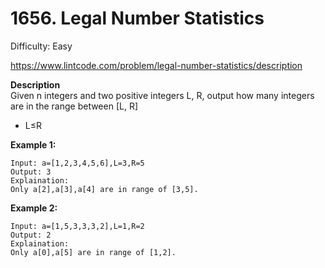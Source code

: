 # 1656. Legal Number Statistics

Difficulty: Easy

https://www.lintcode.com/problem/legal-number-statistics/description

**Description**  
Given n integers and two positive integers L, R, output how many integers are in the range between [L, R]

* L≤R

**Example 1:**
```
Input: a=[1,2,3,4,5,6],L=3,R=5
Output: 3
Explaination: 
Only a[2],a[3],a[4] are in range of [3,5].
```

**Example 2:**
```
Input: a=[1,5,3,3,3,2],L=1,R=2
Output: 2
Explaination: 
Only a[0],a[5] are in range of [1,2].
```
